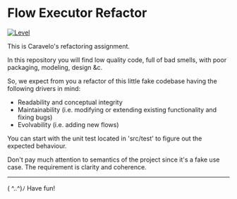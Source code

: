 # Flow Executor Refactor

[![Level](https://img.shields.io/badge/Level-intermediate-blue.svg)](https://shields.io/)

This is Caravelo's refactoring assignment.

In this repository you will find low quality code, full of bad smells, with poor packaging, modeling, design &c.

So, we expect from you a refactor of this little fake codebase having the following drivers in mind:
- Readability and conceptual integrity
- Maintainability (i.e. modifying or extending existing functionality and fixing bugs)
- Evolvability (i.e. adding new flows)

You can start with the unit test located in 'src/test' to figure out the expected behaviour. 

Don't pay much attention to semantics of the project since it's a fake use case.
The requirement is clarity and coherence.

---

( ^..^)ﾉ Have fun!
